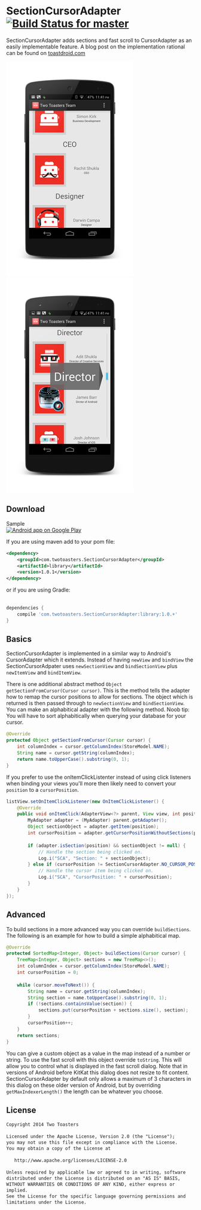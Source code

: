 # SectionCursorAdapter &nbsp;&nbsp; [![Build Status for master](https://travis-ci.org/twotoasters/SectionCursorAdapter.svg?branch=master)](https://travis-ci.org/twotoasters/SectionCursorAdapter)
SectionCursorAdapter adds sections and fast scroll to CursorAdapter as an easily implementable feature.
A blog post on the implementation rational can be found on [toastdroid.com](http://toastdroid.com/2014/05/09/adding-sections-to-cursoradapter)

![sections](screenshots/sections.png)      ![dialog](screenshots/dialog.png)

## Download

Sample
<br />
<a href="https://play.google.com/store/apps/details?id=com.twotoasters.sectioncursoradaptersample">
  <img alt="Android app on Google Play"
       src="https://developer.android.com/images/brand/en_app_rgb_wo_45.png" />
</a>

If you are using maven add to your pom file:
```xml
<dependency>
    <groupId>com.twotoasters.SectionCursorAdapter</groupId>
    <artifactId>library</artifactId>
    <version>1.0.1</version>
</dependency>
```

or if you are using Gradle:

```groovy

dependencies {
    compile 'com.twotoasters.SectionCursorAdapter:library:1.0.+'
}
```

## Basics
SectionCursorAdapter is implemented in a similar way to Android's CursorAdapter which it extends. Instead of having `newView` and `bindView` the SectionCursorAdpater uses `newSectionView` and `bindSectionView` plus `newItemView` and `bindItemView`. 

There is one additional abstract method `Object getSectionFromCursor(Cursor cursor)`. This is the method tells the adapter how to remap the cursor positions to allow for sections. The object which is returned is then passed through to `newSectionView` and `bindSectionView`. You can make an alphabitical adapter with the following method. Noob tip: You will have to sort alphabitically when querying your database for your cursor.
```java
@Override
protected Object getSectionFromCursor(Cursor cursor) {
    int columnIndex = cursor.getColumnIndex(StoreModel.NAME);
    String name = cursor.getString(columnIndex);
    return name.toUpperCase().substring(0, 1);
}
```
If you prefer to use the onItemClickListenter instead of using click listeners when binding your views you'll more then likely need to convert your `position` to a `cursorPosition`.

```java
listView.setOnItemClickListener(new OnItemClickListener() {
    @Override
    public void onItemClick(AdapterView<?> parent, View view, int position, long id) {
        MyAdapter adapter = (MyAdapter) parent.getAdapter();
        Object sectionObject = adapter.getItem(position);
        int cursorPosition = adapter.getCursorPositionWithoutSections(position);

        if (adapter.isSection(position) && sectionObject != null) {
            // Handle the section being clicked on.
            Log.i("SCA", "Section: " + sectionObject);
        } else if (cursorPosition != SectionCursorAdapter.NO_CURSOR_POSITION) {
            // Handle the cursor item being clicked on.
            Log.i("SCA", "CursorPosition: " + cursorPosition);
        }
    }
});
```
## Advanced
To build sections in a more advanced way you can override `buildSections`. The following is an example for how to build a simple alphabitical map.
```java
@Override
protected SortedMap<Integer, Object> buildSections(Cursor cursor) {
    TreeMap<Integer, Object> sections = new TreeMap<>();
    int columnIndex = cursor.getColumnIndex(StoreModel.NAME);
    int cursorPosition = 0;
        
    while (cursor.moveToNext()) {
        String name = cursor.getString(columnIndex);
        String section = name.toUpperCase().substring(0, 1);
        if (!sections.containsValue(section)) {
            sections.put(cursorPosition + sections.size(), section);
        }
        cursorPosition++;
    }
    return sections;
}
```
You can give a custom object as a value in the map instead of a number or string. To use the fast scroll with this object override `toString`. This will allow you to control what is displayed in the fast scroll dialog. Note that in versions of Android before KitKat this dialog does not resize to fit content. SectionCursorAdapter by default only allows a maximum of 3 characters in this dialog on these older version of Android, but by overriding `getMaxIndexerLength()` the length can be whatever you choose.

## License

    Copyright 2014 Two Toasters
    
    Licensed under the Apache License, Version 2.0 (the "License");
    you may not use this file except in compliance with the License.
    You may obtain a copy of the License at
    
       http://www.apache.org/licenses/LICENSE-2.0
       
    Unless required by applicable law or agreed to in writing, software
    distributed under the License is distributed on an "AS IS" BASIS,
    WITHOUT WARRANTIES OR CONDITIONS OF ANY KIND, either express or implied.
    See the License for the specific language governing permissions and
    limitations under the License.
